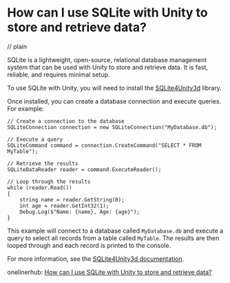 # How can I use SQLite with Unity to store and retrieve data?
// plain

SQLite is a lightweight, open-source, relational database management system that can be used with Unity to store and retrieve data. It is fast, reliable, and requires minimal setup.

To use SQLite with Unity, you will need to install the [SQLite4Unity3d](https://github.com/robertohuertasm/SQLite4Unity3d) library.

Once installed, you can create a database connection and execute queries. For example:

```
// Create a connection to the database
SQLiteConnection connection = new SQLiteConnection("MyDatabase.db");

// Execute a query
SQLiteCommand command = connection.CreateCommand("SELECT * FROM MyTable");

// Retrieve the results
SQLiteDataReader reader = command.ExecuteReader();

// Loop through the results
while (reader.Read())
{
    string name = reader.GetString(0);
    int age = reader.GetInt32(1);
    Debug.Log($"Name: {name}, Age: {age}");
}
```

This example will connect to a database called `MyDatabase.db` and execute a query to select all records from a table called `MyTable`. The results are then looped through and each record is printed to the console.

For more information, see the [SQLite4Unity3d documentation](https://github.com/robertohuertasm/SQLite4Unity3d/wiki).

onelinerhub: [How can I use SQLite with Unity to store and retrieve data?](https://onelinerhub.com/sqlite/how-can-i-use-sqlite-with-unity-to-store-and-retrieve-data)